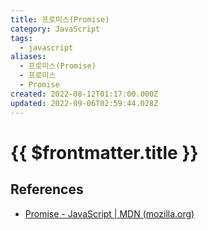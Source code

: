```yaml
---
title: 프로미스(Promise)
category: JavaScript
tags:
  - javascript
aliases:
  - 프로미스(Promise)
  - 프로미스
  - Promise
created: 2022-08-12T01:17:00.000Z
updated: 2022-09-06T02:59:44.028Z
---
```


# {{ $frontmatter.title }}

## References

- [Promise - JavaScript | MDN (mozilla.org)](https://developer.mozilla.org/en-US/docs/Web/JavaScript/Reference/Global_Objects/Promise)
